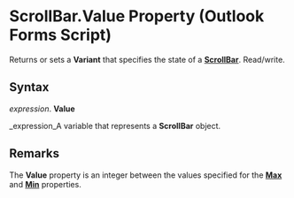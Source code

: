 
# ScrollBar.Value Property (Outlook Forms Script)

Returns or sets a  **Variant** that specifies the state of a **[ScrollBar](9e0a0f3d-fb04-2180-3beb-306b09c10c01.md)**. Read/write.


## Syntax

 _expression_. **Value**

 _expression_A variable that represents a  **ScrollBar** object.


## Remarks

The  **Value** property is an integer between the values specified for the **[Max](e87f11c7-2e94-2b29-39ba-b2f2121efed6.md)** and **[Min](ddff3579-3af5-f246-b6b6-679d96908e0c.md)** properties.

